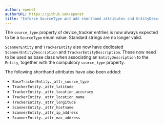 ```yaml
---
author: epenet
authorURL: https://github.com/epenet
title: "Enforce SourceType and add shorthand attributes and EntityDescription to device_tracker"
---
```


The `source_type` property of device_tracker entities is now always expected to be a `SourceType` enum value. Standard strings are no longer valid.

`ScannerEntity` and `TrackerEntity` also now have dedicated `ScannerEntityDescription` and `TrackerEntityDescription`.
These now need to be used as base class when associating an `EntityDescription` to the `Entity`, together with the compulsory `source_type` property.

The following shorthand attributes have also been added:
- `BaseTrackerEntity._attr_source_type`
- `TrackerEntity._attr_latitude`
- `TrackerEntity._attr_location_accuracy`
- `TrackerEntity._attr_location_name`
- `TrackerEntity._attr_longitude`
- `ScannerEntity._attr_hostname`
- `ScannerEntity._attr_ip_address`
- `ScannerEntity._attr_mac_address`
